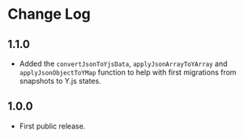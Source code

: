 # Change Log

## 1.1.0

- Added the `convertJsonToYjsData`, `applyJsonArrayToYArray` and `applyJsonObjectToYMap` function to help with first migrations from snapshots to Y.js states.

## 1.0.0

- First public release.
